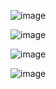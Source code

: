 ![image](https://github.com/Elijah-Vakulenko/goit-js-hw-02/assets/154387383/785b1f17-b734-4ca3-8fef-4121e8ad48b9)

![image](https://github.com/Elijah-Vakulenko/goit-js-hw-02/assets/154387383/8904a5ae-e88c-4cc6-96f6-37cb8150964f)

![image](https://github.com/Elijah-Vakulenko/goit-js-hw-02/assets/154387383/789d6445-c0c0-4a55-9664-917b89c2a4d7)

![image](https://github.com/Elijah-Vakulenko/goit-js-hw-02/assets/154387383/3cb66b80-62d8-49ac-8273-8005da522e8b)
